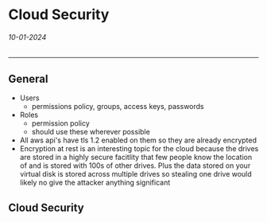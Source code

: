 # Cloud Security
###### 10-01-2024
---
## General
- Users 
	- permissions policy, groups, access keys, passwords
- Roles
	- permission policy
	- should use these wherever possible
- All aws api's have tls 1.2 enabled on them so they are already encrypted
- Encryption at rest is an interesting topic for the cloud because the drives are stored in a highly secure facitlity that few people know the location of and is stored with 100s of other drives. Plus the data stored on your virtual disk is stored across multiple drives so stealing one drive would likely no give the attacker anything significant
## Cloud Security